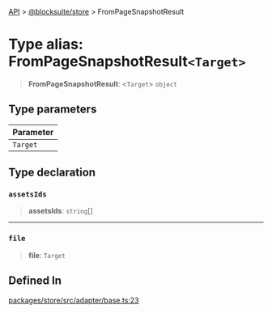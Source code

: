[API](../../../index.md) > [@blocksuite/store](../index.md) > FromPageSnapshotResult

# Type alias: FromPageSnapshotResult`<Target>`

> **FromPageSnapshotResult**: <`Target`> `object`

## Type parameters

| Parameter |
| :------ |
| `Target` |

## Type declaration

### `assetsIds`

> **assetsIds**: `string`[]

***

### `file`

> **file**: `Target`

## Defined In

[packages/store/src/adapter/base.ts:23](https://github.com/Saul-Mirone/blocksuite/blob/f2324b82e/packages/store/src/adapter/base.ts#L23)
